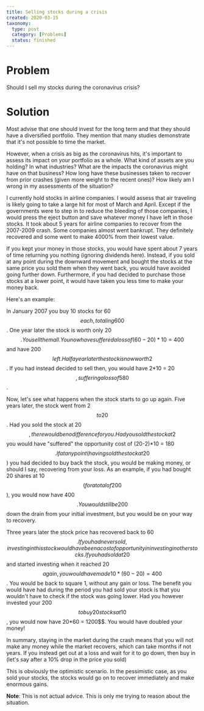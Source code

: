 ```yaml
---
title: Selling stocks during a crisis
created: 2020-03-15
taxonomy:
  type: post
  category: [Problems]
  status: finished
---
```


# Problem
Should I sell my stocks during the coronavirus crisis?

# Solution
Most advise that one should invest for the long term and that they should have a diversified portfolio. They mention that many studies demonstrate that it's not possible to time the market.

However, when a crisis as big as the coronavirus hits, it's important to assess its impact on your portfolio as a whole. What kind of assets are you holding? In what industries? What are the impacts the coronavirus might have on that business? How long have these businesses taken to recover from prior crashes (given more weight to the recent ones)? How likely am I wrong in my assessments of the situation?

I currently hold stocks in airline companies. I would assess that air traveling is likely going to take a large hit for most of March and April. Except if the governments were to step in to reduce the bleeding of those companies, I would press the eject button and save whatever money I have left in those stocks. It took about 5 years for airline companies to recover from the 2007-2009 crash. Some companies almost went bankrupt. They definitely recovered and some went to make 4000% from their lowest value.

If you kept your money in those stocks, you would have spent about 7 years of time returning you nothing (ignoring dividends here). Instead, if you sold at any point during the downward movement and bought the stocks at the same price you sold them when they went back, you would have avoided going further down. Furthermore, if you had decided to purchase those stocks at a lower point, it would have taken you less time to make your money back.

Here's an example:

In January 2007 you buy 10 stocks for 60$$ each, totaling 600$$. One year later the stock is worth only 20$$. You sell them all. You now have suffered a loss of (60-20)*10 = 400$$ and have 200$$ left. Half a year later the stock is now worth 2$$. If you had instead decided to sell then, you would have 2*10 = 20$$, suffering a loss of 580$$.

Now, let's see what happens when the stock starts to go up again. Five years later, the stock went from 2$$ to 20$$. Had you sold the stock at 20$$, there would be no difference for you. Had you sold the stock at 2$$ you would have "suffered" the opportunity cost of (20-2)*10 = 180$$. If at any point (having sold the stock at 20$$) you had decided to buy back the stock, you would be making money, or should I say, recovering from your loss. As an example, if you had bought 20 shares at 10$$ (for a total of 200$$), you would now have 400$$. You would still be 200$$ down the drain from your initial investment, but you would be on your way to recovery.

Three years later the stock price has recovered back to 60$$. If you had never sold, investing in this stock would have been a cost of opportunity in investing in other stocks. If you had sold at 20$$ and started investing when it reached 20$$ again, you would have made 10*(60-20)=400$$. You would be back to square 1, without any gain or loss. The benefit you would have had during the period you had sold your stock is that you wouldn't have to check if the stock was going lower. Had you however invested your 200$$ to buy 20 stocks at 10$$, you would now have 20*60 = 1200$$. You would have doubled your money!

In summary, staying in the market during the crash means that you will not make any money while the market recovers, which can take months if not years. If you instead get out at a loss and wait for it to go down, then buy in (let's say after a 10% drop in the price you sold)

This is obviously the optimistic scenario. In the pessimistic case, as you sold your stocks, the stocks would go on to recover immediately and make enormous gains.

**Note**: This is not actual advice. This is only me trying to reason about the situation.
